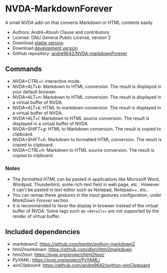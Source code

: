 # NVDA-MarkdownForever
A small NVDA add-on that converts Markdown or HTML contents easily

* Authors: André-Abush Clause and contributors
* License: GNU General Public License, version 2
* Download [stable version][1]
* Download [development version][2]
* GitHub repository: [andre9642/NVDA-markdownForever][3]

## Commands
- *NVDA+CTRL+i*: interactive mode.
- *NVDA+ALT+b*: Markdown to HTML conversion. The result is displayed in your default browser.
- *NVDA+ALT+n*: Markdown to HTML conversion. The result is displayed in a virtual buffer of NVDA.
- *NVDA+ALT+k*: HTML to markdown conversion. The result is displayed in a virtual buffer of NVDA.
- *NVDA+ALT+l*: Markdown to HTML source conversion. The result is displayed in a virtual buffer of NVDA.
- *NVDA+SHIFT+g*: HTML to Markdown conversion. The result is copied to clipboard.
- *NVDA+SHIFT+h*: Markdown to formatted HTML conversion. The result is copied to clipboard.
- *NVDA+CTRL+h*: Markdown to HTML source conversion. The result is copied to clipboard.

### Notes

* The *formatted HTML* can be pasted in applications like Microsoft Word, Wordpad, Thunderbird, some rich-text field in web page, etc.. 
  However it can't be pasted in text editor such as Notepad, Notepad++, etc..
* You can remap these gestures in the input gestures configuration, under _MarkDown Forever_ section.
* It is recommended to favor the display in browser instead of the virtual buffer of NVDA.
  Some tags such as `<details>` are not supported by the render of virtual buffer.

## Included dependencies
- *markdown2*: <https://github.com/trentm/python-markdown2>
- *html2markdown*: <https://github.com/dlon/html2markdown>
- *html2text*: <https://pypi.org/project/html2text/>
- *PyYAML*: <https://pypi.org/project/PyYAML/>
- *winClipboard*: https://github.com/andre9642/python-winClipboard

[1]: https://andreabc.net/projects/NVDA_addons/MarkdownForever/latest
[2]: https://andreabc.net/projects/NVDA_addons/MarkdownForever/latest?channel=dev
[3]: https://github.com/Andre9642/nvda-markdownForever
